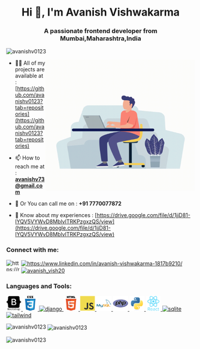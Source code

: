 <h1 align="center">Hi 👋, I'm Avanish Vishwakarma</h1>
<h3 align="center">A passionate frontend developer from Mumbai,Maharashtra,India</h3>

<p align="left"> <img src="https://komarev.com/ghpvc/?username=avanishv0123&label=Profile%20views&color=0e75b6&style=flat" alt="avanishv0123" /> </p>
<img align = "right" src= "https://github.com/avanishv0123/avanishv0123/blob/main/Coder%20me.gif" width ="400px" height="350px"  alt= "rightbanner"/>

- 👨‍💻 All of my projects are available at : [https://github.com/avanishv0123?tab=repositories](https://github.com/avanishv0123?tab=repositories)

- 📫 How to reach me at : **avanishv73@gmail.com**
- 📱  Or You can call me on : **+91 7770077872**

- 📄 Know about my experiences :  [https://drive.google.com/file/d/1jjD81-IYQV5VYWvD8MblvlTRKPzgxzQS/view](https://drive.google.com/file/d/1jjD81-IYQV5VYWvD8MblvlTRKPzgxzQS/view)



<h3 align="left">Connect with me:</h3>
<p align="left">
 
<a href="https://github.com/avanishv0123" target="blank">
  <img align="left" src="https://raw.githubusercontent.com/rahuldkjain/github-profile-readme-generator/master/src/images/icons/Social/github.svg"  alt="https://raw.githubusercontent.com/rahuldkjain/github-profile-readme-generator/master/src/images/icons/Social/github.svg" height="30" width="40" />
 </a>

<a href="https://linkedin.com/in/https://www.linkedin.com/in/avanish-vishwakarma-1817b9210/" target="blank">
  <img align="center" src="https://raw.githubusercontent.com/rahuldkjain/github-profile-readme-generator/master/src/images/icons/Social/linked-in-alt.svg" alt="https://www.linkedin.com/in/avanish-vishwakarma-1817b9210/" height="30" width="40"/></a>
  
<a href="https://instagram.com/avanish_vish20" target="blank">
 <img align="center" src="https://raw.githubusercontent.com/rahuldkjain/github-profile-readme-generator/master/src/images/icons/Social/instagram.svg" alt="avanish_vish20" height="30" width="40"/>
 </a>
</p>

<h3 align="left">Languages and Tools:</h3>
<p align="left"> <a href="https://getbootstrap.com" target="_blank" rel="noreferrer"> <img src="https://raw.githubusercontent.com/devicons/devicon/master/icons/bootstrap/bootstrap-plain-wordmark.svg" alt="bootstrap" width="40" height="40"/> </a> <a href="https://www.w3schools.com/css/" target="_blank" rel="noreferrer"> <img src="https://raw.githubusercontent.com/devicons/devicon/master/icons/css3/css3-original-wordmark.svg" alt="css3" width="40" height="40"/> </a> <a href="https://www.djangoproject.com/" target="_blank" rel="noreferrer"> <img src="https://cdn.worldvectorlogo.com/logos/django.svg" alt="django" width="40" height="40"/> </a> <a href="https://www.w3.org/html/" target="_blank" rel="noreferrer"> <img src="https://raw.githubusercontent.com/devicons/devicon/master/icons/html5/html5-original-wordmark.svg" alt="html5" width="40" height="40"/> </a> <a href="https://developer.mozilla.org/en-US/docs/Web/JavaScript" target="_blank" rel="noreferrer"> <img src="https://raw.githubusercontent.com/devicons/devicon/master/icons/javascript/javascript-original.svg" alt="javascript" width="40" height="40"/> </a> <a href="https://www.mysql.com/" target="_blank" rel="noreferrer"> <img src="https://raw.githubusercontent.com/devicons/devicon/master/icons/mysql/mysql-original-wordmark.svg" alt="mysql" width="40" height="40"/> </a> <a href="https://www.php.net" target="_blank" rel="noreferrer"> <img src="https://raw.githubusercontent.com/devicons/devicon/master/icons/php/php-original.svg" alt="php" width="40" height="40"/> </a> <a href="https://www.python.org" target="_blank" rel="noreferrer"> <img src="https://raw.githubusercontent.com/devicons/devicon/master/icons/python/python-original.svg" alt="python" width="40" height="40"/> </a> <a href="https://reactjs.org/" target="_blank" rel="noreferrer"> <img src="https://raw.githubusercontent.com/devicons/devicon/master/icons/react/react-original-wordmark.svg" alt="react" width="40" height="40"/> </a> <a href="https://www.sqlite.org/" target="_blank" rel="noreferrer"> <img src="https://www.vectorlogo.zone/logos/sqlite/sqlite-icon.svg" alt="sqlite" width="40" height="40"/> </a> <a href="https://tailwindcss.com/" target="_blank" rel="noreferrer"> <img src="https://www.vectorlogo.zone/logos/tailwindcss/tailwindcss-icon.svg" alt="tailwind" width="40" height="40"/> </a> </p>

<p><img align="left" src="https://github-readme-stats.vercel.app/api/top-langs?username=avanishv0123&show_icons=true&locale=en&layout=compact" alt="avanishv0123" /></p>

<p>&nbsp;<img align="center" src="https://github-readme-stats.vercel.app/api?username=avanishv0123&show_icons=true&locale=en" alt="avanishv0123" /></p>

<p><img align="center" src="https://github-readme-streak-stats.herokuapp.com/?user=avanishv0123&" alt="avanishv0123" /></p>
